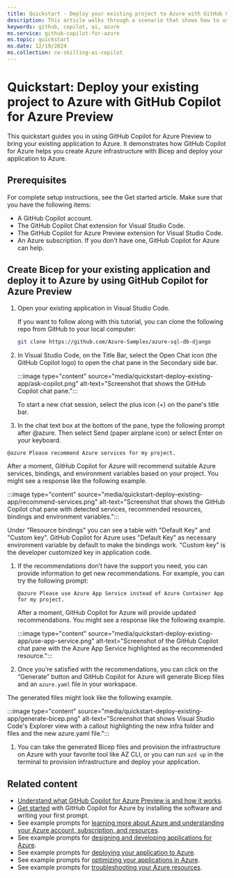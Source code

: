 ```yaml
---
title: Quickstart - Deploy your existing project to Azure with GitHub Copilot for Azure Preview
description: This article walks through a scenario that shows how to use GitHub Copilot for the Azure Preview Visual Studio Code extension to ask for recommended services and generate the necessary Bicep files to deploy the existing application to Azure using those recommendations.
keywords: github, copilot, ai, azure
ms.service: github-copilot-for-azure
ms.topic: quickstart
ms.date: 12/19/2024
ms.collection: ce-skilling-ai-copilot
---
```


# Quickstart: Deploy your existing project to Azure with GitHub Copilot for Azure Preview 

This quickstart guides you in using GitHub Copilot for Azure Preview to bring your existing application to Azure. It demonstrates how GitHub Copilot for Azure helps you create Azure infrastructure with Bicep and deploy your application to Azure. 

 
## Prerequisites 

For complete setup instructions, see the Get started article. Make sure that you have the following items: 

- A GitHub Copilot account. 
- The GitHub Copilot Chat extension for Visual Studio Code. 
- The GitHub Copilot for Azure Preview extension for Visual Studio Code. 
- An Azure subscription. If you don't have one, GitHub Copilot for Azure can help. 


## Create Bicep for your existing application and deploy it to Azure by using GitHub Copilot for Azure Preview 

1. Open your existing application in Visual Studio Code.

   If you want to follow along with this tutorial, you can clone the following repo from GitHub to your local computer:

   ```bash
   git clone https://github.com/Azure-Samples/azure-sql-db-django
   ```

1. In Visual Studio Code, on the Title Bar, select the Open Chat icon (the GitHub Copilot logo) to open the chat pane in the Secondary side bar. 

   :::image type="content" source="media/quickstart-deploy-existing-app/ask-copilot.png" alt-text="Screenshot that shows the GitHub Copilot chat pane.":::

   To start a new chat session, select the plus icon (+) on the pane's title bar.

1.	In the chat text box at the bottom of the pane, type the following prompt after @azure. Then select Send (paper airplane icon) or select Enter on your keyboard.

   ```prompt
   @azure Please recommend Azure services for my project.
   ```

   After a moment, GitHub Copilot for Azure will recommend suitable Azure services, bindings, and environment variables based on your project. You might see a response like the following example.

   :::image type="content" source="media/quickstart-deploy-existing-app/recommend-services.png" alt-text="Screenshot that shows the GitHub Copilot chat pane with detected services, recommended resources, bindings and environment variables.":::

   Under "Resource bindings" you can see a table with "Default Key" and "Custom key". GitHub Copilot for Azure	uses "Default Key" as necessary environment variable by default to make the bindings work. "Custom key" is the developer customized key in application code.

1. If the recommendations don’t have the support you need, you can provide information to get new recommendations. For example, you can try the following prompt:

   ```prompt
   @azure Please use Azure App Service instead of Azure Container App for my project.
   ```

   After a moment, GitHub Copilot for Azure will provide updated recommendations. You might see a response like the following example.

   :::image type="content" source="media/quickstart-deploy-existing-app/use-app-service.png" alt-text="Screenshot of the GitHub Copilot chat pane with the Azure App Service highlighted as the recommended resource.":::

 
1.	Once you’re satisfied with the recommendations, you can click on the “Generate” button and GitHub Copilot for Azure will generate Bicep files and an `azure.yaml` file in your workspace.

   The generated files might look like the following example.

   :::image type="content" source="media/quickstart-deploy-existing-app/generate-bicep.png" alt-text="Screenshot that shows Visual Studio Code's Explorer view with a callout highlighting the new infra folder and files and the new azure.yaml file.":::
 
1.	You can take the generated Bicep files and provision the infrastructure on Azure with your favorite tool like AZ CLI, or you can run `azd up` in the terminal to provision infrastructure and deploy your application.

## Related content

- [Understand what GitHub Copilot for Azure Preview is and how it works](introduction.md).
- [Get started](get-started.md) with GitHub Copilot for Azure by installing the software and writing your first prompt.
- See example prompts for [learning more about Azure and understanding your Azure account, subscription, and resources](learn-examples.md).
- See example prompts for [designing and developing applications for Azure](design-develop-examples.md).
- See example prompts for [deploying your application to Azure](deploy-examples.md).
- See example prompts for [optimizing your applications in Azure](optimize-examples.md).
- See example prompts for [troubleshooting your Azure resources](troubleshoot-examples.md).
